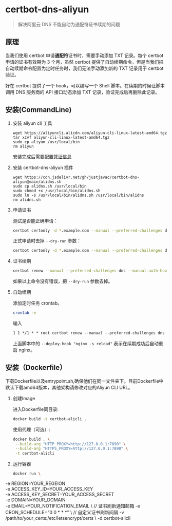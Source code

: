 # certbot-dns-aliyun

> 解决阿里云 DNS 不能自动为通配符证书续期的问题

## 原理

当我们使用 certbot 申请**通配符**证书时，需要手动添加 TXT 记录。每个 certbot 申请的证书有效期为 3 个月，虽然 certbot 提供了自动续期命令，但是当我们把自动续期命令配置为定时任务时，我们无法手动添加新的 TXT 记录用于 certbot 验证。

好在 certbot 提供了一个 hook，可以编写一个 Shell 脚本。在续期的时候让脚本调用 DNS 服务商的 API 接口动态添加 TXT 记录，验证完成后再删除此记录。

## 安装(CommandLine)

1. 安装 aliyun cli 工具

   ```shell
   wget https://aliyuncli.alicdn.com/aliyun-cli-linux-latest-amd64.tgz
   tar xzvf aliyun-cli-linux-latest-amd64.tgz
   sudo cp aliyun /usr/local/bin
   rm aliyun
   ```

   安装完成后需要配置[凭证信息](https://help.aliyun.com/document_detail/110341.html)

2. 安装 certbot-dns-aliyun 插件

   ```shell
   wget https://cdn.jsdelivr.net/gh/justjavac/certbot-dns-aliyun@main/alidns.sh
   sudo cp alidns.sh /usr/local/bin
   sudo chmod +x /usr/local/bin/alidns.sh
   sudo ln -s /usr/local/bin/alidns.sh /usr/local/bin/alidns
   rm alidns.sh
   ```

3. 申请证书

   测试是否能正确申请：

   ```sh
   certbot certonly -d *.example.com --manual --preferred-challenges dns --manual-auth-hook "alidns" --manual-cleanup-hook "alidns clean" --dry-run
   ```

   正式申请时去掉 `--dry-run` 参数：

   ```sh
   certbot certonly -d *.example.com --manual --preferred-challenges dns --manual-auth-hook "alidns" --manual-cleanup-hook "alidns clean"
   ```

4. 证书续期

   ```sh
   certbot renew --manual --preferred-challenges dns --manual-auth-hook "alidns" --manual-cleanup-hook "alidns clean" --dry-run
   ```

   如果以上命令没有错误，把 `--dry-run` 参数去掉。

5. 自动续期

   添加定时任务 crontab。

   ```sh
   crontab -e
   ```

   输入

   ```txt
   1 1 */1 * * root certbot renew --manual --preferred-challenges dns --manual-auth-hook "alidns" --manual-cleanup-hook "alidns clean" --deploy-hook "nginx -s reload"
   ```

   上面脚本中的 `--deploy-hook "nginx -s reload"` 表示在续期成功后自动重启 nginx。
   
## 安装（Dockerfile）

   下载Dockerfile以及entrypoint.sh,确保他们在同一文件夹下。目前Dockerfile中默认下载amd64版本，其他架构请修改对应的Aliyun CLI URL。
   
1. 创建Image
   
   进入Dockerfile同目录:
   ```sh
   docker build -t certbot-alicli .
   ```

   使用代理（可选）:
   ```sh
   docker build . \
    --build-arg "HTTP_PROXY=http://127.0.0.1:7890" \
    --build-arg "HTTPS_PROXY=http://127.0.0.1:7890" \
    -t certbot-alicli
   ```
3. 运行容器
   ```sh
   docker run \
  -e REGION=YOUR_REGEION \
  -e ACCESS_KEY_ID=YOUR_ACCESS_KEY \
  -e ACCESS_KEY_SECRET=YOUR_ACCESS_SECRET \
  -e DOMAIN=YOUR_DOMAIN \
  -e EMAIL=YOUR_NOTIFICATION_EMAIL \   // 证书刷新通知邮箱
  -e CRON_SCHEDULE="0 0 * * *" \   // 自定义证书刷新间隔
  -v /path/to/your_certs:/etc/letsencrypt/certs \ 
  -d certbot-alicli
   ```
   

